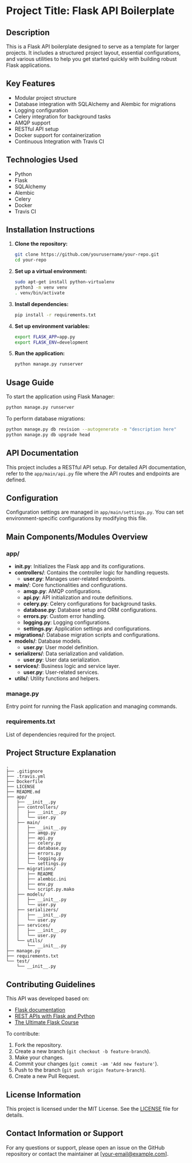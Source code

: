 # Project Title: Flask API Boilerplate

## Description
This is a Flask API boilerplate designed to serve as a template for larger projects. It includes a structured project layout, essential configurations, and various utilities to help you get started quickly with building robust Flask applications.

## Key Features
- Modular project structure
- Database integration with SQLAlchemy and Alembic for migrations
- Logging configuration
- Celery integration for background tasks
- AMQP support
- RESTful API setup
- Docker support for containerization
- Continuous Integration with Travis CI

## Technologies Used
- Python
- Flask
- SQLAlchemy
- Alembic
- Celery
- Docker
- Travis CI

## Installation Instructions
1. **Clone the repository:**
   ```sh
   git clone https://github.com/yourusername/your-repo.git
   cd your-repo
   ```

2. **Set up a virtual environment:**
   ```sh
   sudo apt-get install python-virtualenv
   python3 -m venv venv
   . venv/bin/activate
   ```

3. **Install dependencies:**
   ```sh
   pip install -r requirements.txt
   ```

4. **Set up environment variables:**
   ```sh
   export FLASK_APP=app.py
   export FLASK_ENV=development
   ```

5. **Run the application:**
   ```sh
   python manage.py runserver
   ```

## Usage Guide
To start the application using Flask Manager:
```sh
python manage.py runserver
```

To perform database migrations:
```sh
python manage.py db revision --autogenerate -m "description here"
python manage.py db upgrade head
```

## API Documentation
This project includes a RESTful API setup. For detailed API documentation, refer to the `app/main/api.py` file where the API routes and endpoints are defined.

## Configuration
Configuration settings are managed in `app/main/settings.py`. You can set environment-specific configurations by modifying this file.

## Main Components/Modules Overview
### app/
- **__init__.py**: Initializes the Flask app and its configurations.
- **controllers/**: Contains the controller logic for handling requests.
  - **user.py**: Manages user-related endpoints.
- **main/**: Core functionalities and configurations.
  - **amqp.py**: AMQP configurations.
  - **api.py**: API initialization and route definitions.
  - **celery.py**: Celery configurations for background tasks.
  - **database.py**: Database setup and ORM configurations.
  - **errors.py**: Custom error handling.
  - **logging.py**: Logging configurations.
  - **settings.py**: Application settings and configurations.
- **migrations/**: Database migration scripts and configurations.
- **models/**: Database models.
  - **user.py**: User model definition.
- **serializers/**: Data serialization and validation.
  - **user.py**: User data serialization.
- **services/**: Business logic and service layer.
  - **user.py**: User-related services.
- **utils/**: Utility functions and helpers.

### manage.py
Entry point for running the Flask application and managing commands.

### requirements.txt
List of dependencies required for the project.

## Project Structure Explanation
```
.
├── .gitignore
├── .travis.yml
├── Dockerfile
├── LICENSE
├── README.md
├── app/
│   ├── __init__.py
│   ├── controllers/
│   │   ├── __init__.py
│   │   └── user.py
│   ├── main/
│   │   ├── __init__.py
│   │   ├── amqp.py
│   │   ├── api.py
│   │   ├── celery.py
│   │   ├── database.py
│   │   ├── errors.py
│   │   ├── logging.py
│   │   └── settings.py
│   ├── migrations/
│   │   ├── README
│   │   ├── alembic.ini
│   │   ├── env.py
│   │   └── script.py.mako
│   ├── models/
│   │   ├── __init__.py
│   │   └── user.py
│   ├── serializers/
│   │   ├── __init__.py
│   │   └── user.py
│   ├── services/
│   │   ├── __init__.py
│   │   └── user.py
│   └── utils/
│       └── __init__.py
├── manage.py
├── requirements.txt
└── test/
    └── __init__.py
```

## Contributing Guidelines
This API was developed based on:
- [Flask documentation](https://flask.palletsprojects.com/)
- [REST APIs with Flask and Python](https://www.udemy.com/rest-api-flask-and-python/)
- [The Ultimate Flask Course](https://www.udemy.com/the-ultimate-flask-course)

To contribute:
1. Fork the repository.
2. Create a new branch (`git checkout -b feature-branch`).
3. Make your changes.
4. Commit your changes (`git commit -am 'Add new feature'`).
5. Push to the branch (`git push origin feature-branch`).
6. Create a new Pull Request.

## License Information
This project is licensed under the MIT License. See the [LICENSE](LICENSE) file for details.

## Contact Information or Support
For any questions or support, please open an issue on the GitHub repository or contact the maintainer at [your-email@example.com].